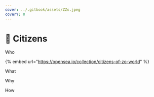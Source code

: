 ```yaml
---
cover: ../.gitbook/assets/ZZo.jpeg
coverY: 0
---
```


# 👥 Citizens

Who &#x20;

{% embed url="https://opensea.io/collection/citizens-of-zo-world" %}

What

Why&#x20;

How&#x20;



